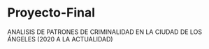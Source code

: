 # Proyecto-Final
ANALISIS DE PATRONES DE CRIMINALIDAD EN LA CIUDAD DE LOS ÁNGELES (2020 A LA ACTUALIDAD)
